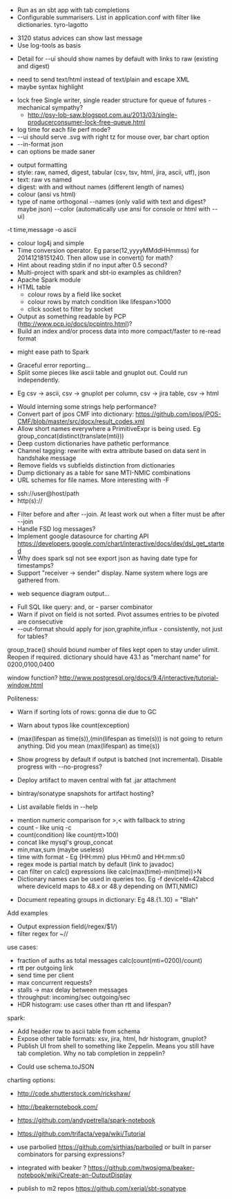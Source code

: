 * Run as an sbt app with tab completions
* Configurable summarisers. List in application.conf with filter like dictionaries. tyro-lagotto
 - 3120 status advices can show last message
 - Use log-tools as basis
* Detail for --ui should show names by default with links to raw (existing and digest)
 - need to send text/html instead of text/plain and escape XML
 - maybe syntax highlight
* lock free Single writer, single reader structure for queue of futures - mechanical sympathy?
  - http://psy-lob-saw.blogspot.com.au/2013/03/single-producerconsumer-lock-free-queue.html
* log time for each file perf mode? 
* --ui should serve .svg with right tz for mouse over, bar chart option
* --in-format json
* can options be made saner
 - output formatting
  - style: raw, named, digest, tabular (csv, tsv, html, jira, ascii, utf), json
  - text: raw vs named
  - digest: with and without names (different length of names)
  - colour (ansi vs html)
  - type of name
  orthogonal
  --names (only valid with text and digest? maybe json)
  --color (automatically use ansi for console or html with --ui)
  
  -t time,message -o ascii
* colour log4j and simple  
* Time conversion operator. Eg parse(12,yyyyMMddHHmmss) for 20141218151240. Then allow use in convert() for math?
* Hint about reading stdin if no input after 0.5 second?
* Multi-project with spark and sbt-io examples as children?
* Apache Spark module
* HTML table
  - colour rows by a field like socket
  - colour rows by match condition like lifespan>1000
  - click socket to filter by socket
* Output as something readable by PCP (http://www.pcp.io/docs/pcpintro.html)?
* Build an index and/or process data into more compact/faster to re-read format
 - might ease path to Spark
* Graceful error reporting...
* Split some pieces like ascii table and gnuplot out. Could run independently.
 - Eg csv -> ascii, csv -> gnuplot per column, csv -> jira table, csv -> html
* Would interning some strings help performance?
* Convert part of jpos CMF into dictionary: https://github.com/jpos/jPOS-CMF/blob/master/src/docx/result_codes.xml
* Allow short names everywhere a PrimitiveExpr is being used. Eg
 group_concat(distinct(translate(mti)))
* Deep custom dictionaries have pathetic performance
* Channel tagging: rewrite <log> with extra attribute based on data sent in handshake message
* Remove fields vs subfields distinction from dictionaries
* Dump dictionary as a table for sane MTI-NMIC combinations
* URL schemes for file names. More interesting with -F
 - ssh://user@host/path
 - http(s)://
* Filter before and after --join. At least work out when a filter must be after --join
* Handle FSD log messages?
* Implement google datasource for charting API https://developers.google.com/chart/interactive/docs/dev/dsl_get_started
* Why does spark sql not see export json as having date type for timestamps?
* Support "receiver -> sender" display. Name system where logs are gathered from.
 - web sequence diagram output...
* Full SQL like query: and, or - parser combinator
* Warn if pivot on field is not sorted. Pivot assumes entries to be pivoted are consecutive
* --out-format should apply for json,graphite,influx - consistently, not just for tables?

group_trace() should bound number of files kept open to stay under ulimit. Reopen if required.
dictionary should have 43.1 as "merchant name" for 0200,0100,0400

window function? http://www.postgresql.org/docs/9.4/interactive/tutorial-window.html

Politeness:
* Warn if sorting lots of rows: gonna die due to GC
* Warn about typos like count(exception)
* (max(lifespan as time(s)),(min(lifespan as time(s))) is not going to return anything. Did you mean (max(lifespan) as time(s))
* Show progress by default if output is batched (not incremental). Disable progress with --no-progress?

* Deploy artifact to maven central with fat .jar attachment
* bintray/sonatype snapshots for artifact hosting?
* List available fields in --help
 - mention numeric comparison for >,< with fallback to string
 - count - like uniq -c
 - count(condition) like count(rtt>100) 
 - concat like mysql's group_concat
 - min,max,sum (maybe useless)
 - time with format - Eg {HH:mm} plus HH:m0 and HH:mm:s0
 - regex mode is partial match by default (link to javadoc)
 - can filter on calc() expressions like calc(max(time)-min(time))>N
 - Dictionary names can be used in queries too. Eg -f deviceId=42abcd where deviceId maps to 48.x or 48.y depending on (MTI,NMIC)
* Document repeating groups in dictionary: Eg 48.{1..10} = "Blah"

Add examples
- Output expression field(/regex/$1/)
- filter regex for ~//

use cases:
* fraction of auths as total messages calc(count(mti=0200)/count)
* rtt per outgoing link
* send time per client
* max concurrent requests?
* stalls -> max delay between messages
* throughput: incoming/sec outgoing/sec
* HDR histogram: use cases other than rtt and lifespan?

spark:
* Add header row to ascii table from schema
* Expose other table formats: xsv, jira, html, hdr histogram, gnuplot?
* Publish UI from shell to something like Zeppelin. Means you still have tab completion. Why no tab completion in zeppelin?
 - Could use schema.toJSON

charting options:
* http://code.shutterstock.com/rickshaw/
* http://beakernotebook.com/
* https://github.com/andypetrella/spark-notebook
* https://github.com/trifacta/vega/wiki/Tutorial

* use parbolied https://github.com/sirthias/parboiled or built in parser combinators for parsing expressions?
* integrated with beaker ? https://github.com/twosigma/beaker-notebook/wiki/Create-an-OutputDisplay
* publish to m2 repos https://github.com/xerial/sbt-sonatype
